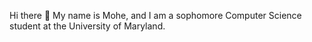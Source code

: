 Hi there 👋
My name is Mohe, and I am a sophomore Computer Science student at the University of Maryland.
